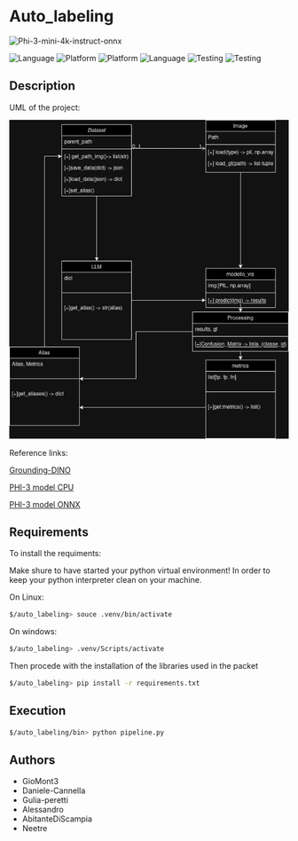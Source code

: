 # Auto_labeling

<p style="text-align:center">

![Phi-3-mini-4k-instruct-onnx](https://img.shields.io/badge/LLM-phi3%20mini%204k%20onnx-lightblue?style=for-the-badge&logo=phi3)

![Language](https://img.shields.io/badge/Spellcheck-Pass-green?style=flat)
![Platform](https://img.shields.io/badge/OS%20platform%20supported-Windows-green?style=flat)
![Platform](https://img.shields.io/badge/OS%20platform%20supported-Unix-green?style=flat)
![Language](https://img.shields.io/badge/Language-Python-yellowgreen?style=flat)
![Testing](https://img.shields.io/badge/PEP8%20CheckOnline-Passing-green)
![Testing](https://img.shields.io/badge/Test-Pass-green)

</p>

## Description

UML of the project:

![Image](data/img_readme/SchemaLogicoPipeline.drawio.png)

Reference links:

[Grounding-DINO]()

[PHI-3 model CPU](https://github.com/microsoft/onnxruntime-genai/blob/main/examples/python/phi-3-tutorial.md#run-on-cpu)

[PHI-3 model ONNX](https://huggingface.co/microsoft/Phi-3-mini-4k-instruct-onnx/tree/main/cpu_and_mobile)

## Requirements

To install the requiments:

Make shure to have started your python virtual environment!
In order to keep your python interpreter clean on your machine.

On Linux:

```bash
$/auto_labeling> souce .venv/bin/activate
```

On windows:

```bash
$/auto_labeling> .venv/Scripts/activate
```

Then procede with the installation of the libraries used in the packet

```bash
$/auto_labeling> pip install -r requirements.txt
```

## Execution

```bash
$/auto_labeling/bin> python pipeline.py
```

## Authors

- GioMont3
- Daniele-Cannella
- Gulia-peretti
- Alessandro
- AbitanteDiScampia
- Neetre
